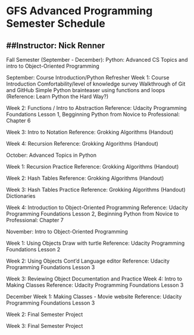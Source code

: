 # GFS Advanced Programming Semester Schedule
##Instructor: Nick Renner
---

Fall Semester (September - December):
Python: Advanced CS Topics and intro to Object-Oriented Programming

September: Course Introduction/Python Refresher
Week 1: Course Introduction
Comfortability/level of knowledge survey
Walkthrough of Git and GitHub
Simple Python brainteaser using functions and loops 
(Reference: Learn Python the Hard Way?)

Week 2: Functions / Intro to Abstraction
Reference: Udacity Programming Foundations Lesson 1, Begginning Python from Novice to Professional: Chapter 6


Week 3: Intro to Notation
Reference: Grokking Algorithms (Handout)

Week 4: Recursion 
Reference: Grokking Algorithms (Handout)

October: Advanced Topics in Python

Week 1: Recursion Practice
Reference: Grokking Algorithms (Handout)

Week 2: Hash Tables
Reference: Grokking Algorithms (Handout)

Week 3: Hash Tables Practice
Reference: Grokking Algorithms (Handout)
Dictionaries

Week 4: Introduction to Object-Oriented Programming
Reference: Udacity Programming Foundations Lesson 2, Beginning Python from Novice to Professional: Chapter 7

November: Intro to Object-Oriented Programming

Week 1: Using Objects
Draw with turtle 
Reference: Udacity Programming Foundations Lesson 2

Week 2: Using Objects Cont’d
Language editor
Reference: Udacity Programming Foundations Lesson 3

Week 3: Reviewing Object Documentation and Practice
Week 4: Intro to Making Classes
Reference: Udacity Programming Foundations Lesson 3


December
Week 1: Making Classes - Movie website
Reference: Udacity Programming Foundations Lesson 3


Week 2:
Final Semester Project

Week 3: 
Final Semester Project





